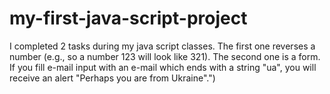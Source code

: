 # my-first-java-script-project
I completed 2 tasks during my java script classes. The first one reverses a number (e.g., so a number 123 will look like 321). The second one is a form. If you fill e-mail input with an e-mail which ends with a string "ua", you will receive an alert "Perhaps you are from Ukraine".")
